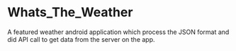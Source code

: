 # Whats_The_Weather
A featured weather android application which process the JSON format and did API call to get data from the server on the app.

